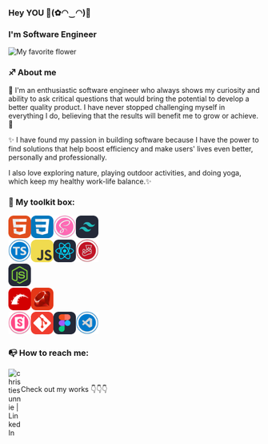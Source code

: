 ### Hey YOU 🔆(✿◠‿◠)🔆

### I'm Software Engineer

<img src="https://s3.amazonaws.com/shecodesio-production/uploads/files/000/008/609/original/background-portfolio.png?1620259476" alt="My favorite flower" width="800" height="300">

### ♐ About me
🌻 I'm an enthusiastic software engineer who always shows my curiosity and ability to ask critical questions that would bring the potential to develop a better quality product. I have never stopped challenging myself in everything I do, believing that the results will benefit me to grow or achieve. 🌻

✨ I have found my passion in building software because I have the power to find solutions that help boost efficiency and make users' lives even better, personally and professionally. 

I also love exploring nature, playing outdoor activities, and doing yoga, which keep my healthy work-life balance.✨

### 🧰 My toolkit box:
<img width="45px" src="https://github.com/tandpfun/skill-icons/blob/main/icons/HTML.svg" lt="HTML Icon" /><img width="45px" src="https://github.com/tandpfun/skill-icons/blob/main/icons/CSS.svg" alt="CSS Icon" /><img width="45px" src="https://github.com/Pedro-Murilo/icons-for-readme/blob/main/.github/sass-icon.svg" alt="SASS Icon" /><img width="45px" src="https://github.com/tandpfun/skill-icons/blob/main/icons/TailwindCSS-Dark.svg" alt="Tailwind Icon" />
<br/>
<img width="45px" src="https://github.com/Pedro-Murilo/icons-for-readme/blob/main/.github/typescript-icon.svg" alt="Typescript Icon" /><img width="45px" src="https://github.com/tandpfun/skill-icons/blob/main/icons/JavaScript.svg" alt="Javascript Icon" /><img width="45px" src="https://github.com/tandpfun/skill-icons/blob/main/icons/React-Dark.svg" alt="ReactJS Icon" /><img width="45px" src="https://github.com/Pedro-Murilo/icons-for-readme/blob/main/.github/jest-icon.svg" alt="Jest Icon" />
<br/>
<img width="45px" src="https://github.com/tandpfun/skill-icons/blob/main/icons/NodeJS-Dark.svg" alt="NodeJS Icon" />
<br/>
<img width="45px" src="https://github.com/tandpfun/skill-icons/blob/main/icons/Rails.svg" alt="Rails Icon" /><img width="45px" src="https://github.com/tandpfun/skill-icons/blob/main/icons/Ruby.svg" alt="Ruby Icon" />
<br/>
<img width="45px" src="https://github.com/Pedro-Murilo/icons-for-readme/blob/main/.github/storybook-icon.svg" alt="Storybook Icon" /><img width="45px" src="https://github.com/tandpfun/skill-icons/blob/main/icons/Git.svg" lt="Git Icon" /><img width="45px" src="https://github.com/tandpfun/skill-icons/blob/main/icons/Figma-Dark.svg" alt="Figma Icon" /><img width="45px" src="https://github.com/Pedro-Murilo/icons-for-readme/blob/main/.github/vscode-icon.svg" alt="VSCode Icon" />

### 📭 How to reach me:
[<img align="left" alt="christiesunnie | LinkedIn" width="25px" src="https://cdn.jsdelivr.net/npm/simple-icons@v3/icons/linkedin.svg" />][linkedin]
<br /> 
 
[linkedin]: https://www.linkedin.com/in/christiesunnie/

<p>Check out my works 👇👇👇</p>

